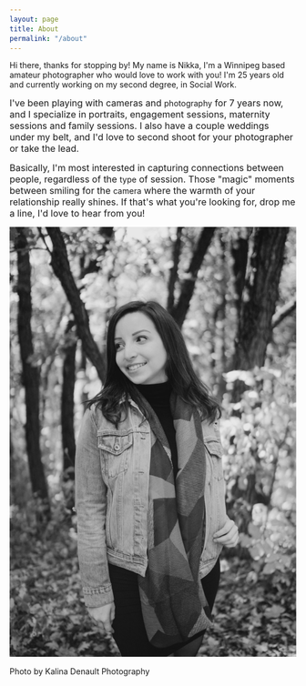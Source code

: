 ```yaml
---
layout: page
title: About
permalink: "/about"
---
```

Hi there, thanks for stopping by! My name is Nikka, I'm a Winnipeg based amateur photographer who would love to work with you! I'm 25 years old and currently working on my second degree, in Social Work.

<span style="font-size: 1rem;">I've been playing with cameras and </span>photography<span style="font-size: 1rem;"> for 7 years now, and I specialize in portraits, engagement sessions, maternity sessions and family sessions. I also have a couple weddings under my belt, and I'd love to second shoot for your photographer or take the lead. </span>

<span style="font-size: 1rem;">Basically, I'm most interested in capturing connections between people, regardless of the </span>type<span style="font-size: 1rem;"> of session. Those "magic" moments between smiling for the </span>camera<span style="font-size: 1rem;"> where the warmth of your relationship really shines. If that's what you're looking for, drop me a line, I'd love to hear from you!</span>

![](/uploads/2017/11/06/IMG_2576.JPG)

Photo by Kalina Denault Photography